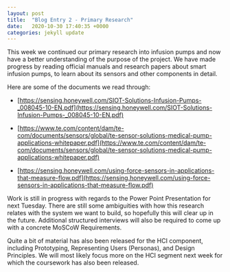 ```yaml
---
layout: post
title:  "Blog Entry 2 - Primary Research"
date:   2020-10-30 17:40:35 +0000
categories: jekyll update
---
```


This week we continued our primary research into infusion pumps and now have a better understanding of the purpose of the project. We have made progress by reading official manuals and research papers about smart infusion pumps, to learn about its sensors and other components in detail.

Here are some of the documents we read through:
- [https://sensing.honeywell.com/SIOT-Solutions-Infusion-Pumps-_008045-10-EN.pdf](https://sensing.honeywell.com/SIOT-Solutions-Infusion-Pumps-_008045-10-EN.pdf)

- [https://www.te.com/content/dam/te-com/documents/sensors/global/te-sensor-solutions-medical-pump-applications-whitepaper.pdf](https://www.te.com/content/dam/te-com/documents/sensors/global/te-sensor-solutions-medical-pump-applications-whitepaper.pdf)

- [https://sensing.honeywell.com/using-force-sensors-in-applications-that-measure-flow.pdf](https://sensing.honeywell.com/using-force-sensors-in-applications-that-measure-flow.pdf)


Work is still in progress with regards to the Power Point Presentation for next Tuesday. There are still some ambiguities with how this research relates with the system we want to build, so hopefully this will clear up in the future. Additional structured interviews will also be required to come up with a concrete MoSCoW Requirements.

Quite a bit of material has also been released for the HCI component, including Prototyping, Representing Users (Personas), and Design Principles. We will most likely focus more on the HCI segment next week for which the coursework has also been released. 